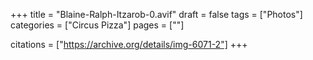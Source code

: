 +++
title = "Blaine-Ralph-Itzarob-0.avif"
draft = false
tags = ["Photos"]
categories = ["Circus Pizza"]
pages = [""]

citations = ["https://archive.org/details/img-6071-2"]
+++
